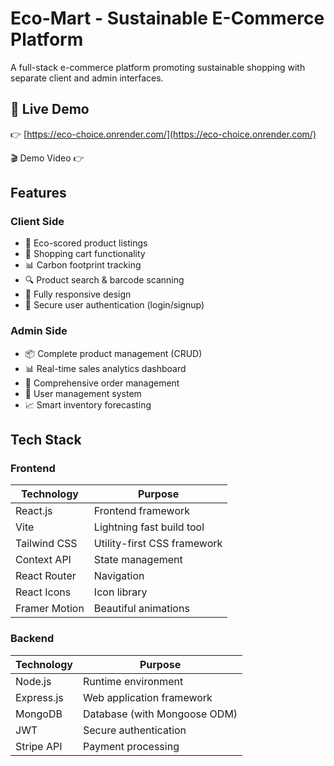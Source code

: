 # Eco-Mart - Sustainable E-Commerce Platform


A full-stack e-commerce platform promoting sustainable shopping with separate client and admin interfaces.

## 🌟 Live Demo
👉 [https://eco-choice.onrender.com/](https://eco-choice.onrender.com/)

🎬 Demo Video
👉 []()

## Features

### Client Side
- 🌱 Eco-scored product listings
- 🛒 Shopping cart functionality
- 📊 Carbon footprint tracking
- 🔍 Product search & barcode scanning
- 📱 Fully responsive design
- 🔐 Secure user authentication (login/signup)

### Admin Side
- 📦 Complete product management (CRUD)
- 📊 Real-time sales analytics dashboard
- 📝 Comprehensive order management
- 👥 User management system
- 📈 Smart inventory forecasting

## Tech Stack

### Frontend
| Technology | Purpose |
|------------|---------|
| React.js | Frontend framework |
| Vite | Lightning fast build tool |
| Tailwind CSS | Utility-first CSS framework |
| Context API | State management |
| React Router | Navigation |
| React Icons | Icon library |
| Framer Motion | Beautiful animations |

### Backend
| Technology | Purpose |
|------------|---------|
| Node.js | Runtime environment |
| Express.js | Web application framework |
| MongoDB | Database (with Mongoose ODM) |
| JWT | Secure authentication |
| Stripe API | Payment processing |
